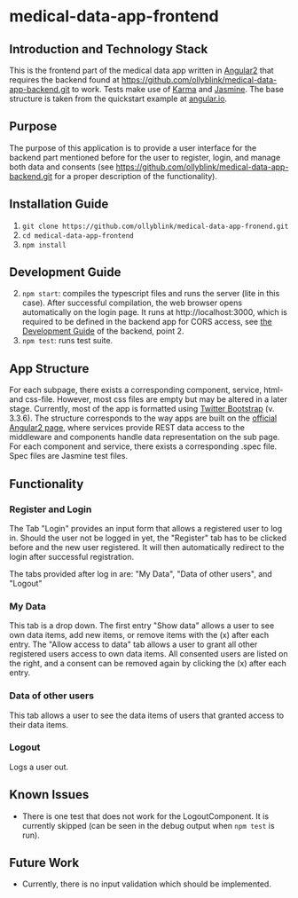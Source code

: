# medical-data-app-frontend

## Introduction and Technology Stack

This is the frontend part of the medical data app written in <a href="https://angular.io">Angular2</a> that requires the backend found at <a href="https://github.com/ollyblink/medical-data-app-backend.git">https://github.com/ollyblink/medical-data-app-backend.git</a> to work. Tests make use of <a href="https://karma-runner.github.io/1.0/index.html">Karma</a> and <a href="http://jasmine.github.io/">Jasmine</a>. The base structure is taken from the quickstart example at <a href="https://angular.io/docs/ts/latest/quickstart.html">angular.io</a>. 

## Purpose
The purpose of this application is to provide a user interface for the backend part mentioned before for the user to register, login, and manage both data and consents (see <a href="https://github.com/ollyblink/medical-data-app-backend.git">https://github.com/ollyblink/medical-data-app-backend.git</a> for a proper description of the functionality). 

## Installation  Guide

1. `git clone https://github.com/ollyblink/medical-data-app-fronend.git`
2. `cd medical-data-app-frontend`
3. `npm install`
  

## Development Guide
 
2. `npm start`: compiles the typescript files and runs the server (lite in this case). After successful compilation, the web browser opens automatically on the login page. It runs at http://localhost:3000, which is required to be defined in the backend app for CORS access, see <a href="https://github.com/ollyblink/medical-data-app-backend#development-guide">the Development Guide</a> of the backend, point 2.
3. `npm test`: runs test suite. 

## App Structure
For each subpage, there exists a corresponding component, service, html- and css-file. However, most css files are empty but may be altered in a later stage. Currently, most of the app is formatted using <a href="http://getbootstrap.com/">Twitter Bootstrap</a> (v. 3.3.6). The structure corresponds to the way apps are built on the <a href="https://angular.io/docs/ts/latest/">official Angular2 page</a>, where services provide REST data access to the middleware and components handle data representation on the sub page. For each component and service, there exists a corresponding .spec file. Spec files are Jasmine test files. 
## Functionality
### Register and Login
The Tab "Login" provides an input form that allows a registered user to log in. Should the user not be logged in yet, the "Register" tab has to be clicked before and the new user registered. It will then automatically redirect to the login after successful registration.

The tabs provided after log in are: "My Data", "Data of other users", and "Logout"
### My Data
This tab is a drop down. The first entry "Show data" allows a user to see own data items, add new items, or remove items with the (x) after each entry. The "Allow access to data" tab allows a user to grant all other registered users access to own data items. All consented users are listed on the right, and a consent can be removed again by clicking the (x) after each entry.

### Data of other users
This tab allows a user to see the data items of users that granted access to their data items. 

### Logout
Logs a user out.

## Known Issues
- There is one test that does not work for the LogoutComponent. It is currently skipped (can be seen in the debug output when `npm test` is run).

## Future Work
- Currently, there is no input validation which should be implemented.